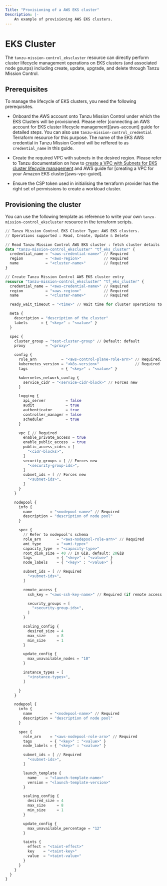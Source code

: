 ```yaml
---
Title: "Provisioning of a AWS EKS cluster"
Description: |-
    An example of provisioning AWS EKS clusters.
---
```

# EKS Cluster

The `tanzu-mission-control_ekscluster` resource can directly perform cluster lifecycle management operations on EKS clusters (and associated node gourps) including create, update, upgrade, and delete through Tanzu Mission Control.

## Prerequisites

To manage the lifecycle of EKS clusters, you need the following prerequisites.

- Onboard the AWS account onto Tanzu Mission Control under which the EKS Clusters will be provisioned. Please refer [connecting an AWS account for EKS cluster lifecycle management][aws-account] guide for detailed steps. You can also use `tanzu-mission-control_credential` Terraform resource for this purpose. The name of the EKS AWS credential in Tanzu Mission Control will be reffered to as `credential_name` in this guide.

- Create the required VPC with subnets in the desired region. Please refer to Tanzu documentation on how to [create a VPC with Subnets for EKS cluster lifecycle management][tanzu-vpc-guide] and AWS guide for [creating a VPC for your Amazon EKS cluster][aws-vpc-guied].

- Ensure the CSP token used in initialising the terraform provider has the right set of permissions to create a workload cluster.

[tanzu-vpc-guide]: https://docs.vmware.com/en/VMware-Tanzu-Mission-Control/services/tanzumc-using/GUID-5708F04E-7EA3-495D-A484-FD6DB7AA8356.html
[aws-vpc-guide]: https://docs.aws.amazon.com/eks/latest/userguide/creating-a-vpc.html

## Provisioning the cluster

You can use the following template as reference to write your own `tanzu-mission-control_ekscluster` resource in the terraform scripts. 

```terraform
// Tanzu Mission Control EKS Cluster Type: AWS EKS clusters.
// Operations supported : Read, Create, Update & Delete

// Read Tanzu Mission Control AWS EKS cluster : fetch cluster details
data "tanzu-mission-control_ekscluster" "tf_eks_cluster" {
  credential_name = "<aws-credential-name>" // Required
  region          = "<aws-region>"          // Required
  name            = "<cluster-name>"        // Required
}

// Create Tanzu Mission Control AWS EKS cluster entry
resource "tanzu-mission-control_ekscluster" "tf_eks_cluster" {
  credential_name = "<aws-credential-name>" // Required
  region          = "<aws-region>"          // Required
  name            = "<cluster-name>"        // Required

  ready_wait_timeout = "<time>" // Wait time for cluster operations to finish (default: 30m).

  meta {
    description = "description of the cluster"
    labels      = { "<key>" : "<value>" }
  }

  spec {
    cluster_group = "test-cluster-group" // Default: default
    proxy         = "<proxy>"

    config {
      role_arn           = "<aws-control-plane-role-arn>" // Required, forces new
      kubernetes_version = "<k8s-version>"                // Required
      tags               = { "<key>" : "<value>" }

      kubernetes_network_config {
        service_cidr = "<service-cidr-block>" // Forces new
      }

      logging {
        api_server         = false
        audit              = true
        authenticator      = true
        controller_manager = false
        scheduler          = true
      }

      vpc { // Required
        enable_private_access = true
        enable_public_access  = true
        public_access_cidrs = [
          "<cidr-blocks>",
        ]
        security_groups = [ // Forces new
          "<security-group-ids>",
        ]
        subnet_ids = [ // Forces new
          "<subnet-ids>",
        ]
      }
    }

    nodepool {
      info {
        name        = "<nodepool-name>" // Required
        description = "description of node pool"
      }

      spec {
        // Refer to nodepool's schema
        role_arn       = "<aws-nodepool-role-arn>" // Required
        ami_type       = "<ami-type>"
        capacity_type  = "<capacity-type>"
        root_disk_size = 40 // In GiB, default: 20GiB
        tags           = { "<key>" : "<value>" }
        node_labels    = { "<key>" : "<value>" }

        subnet_ids = [ // Required
          "<subnet-ids>",
        ]

        remote_access {
          ssh_key = "<aws-ssh-key-name>" // Required (if remote access is specified)

          security_groups = [
            "<security-group-ids>",
          ]
        }

        scaling_config {
          desired_size = 4
          max_size     = 8
          min_size     = 1
        }

        update_config {
          max_unavailable_nodes = "10"
        }

        instance_types = [
          "<instance-types>",
        ]

      }
    }

    nodepool {
      info {
        name        = "<nodepool-name>" // Required
        description = "description of node pool"
      }

      spec {
        role_arn    = "<aws-nodepool-role-arn>" // Required
        tags        = { "<key>" : "<value>" }
        node_labels = { "<key>" : "<value>" }

        subnet_ids = [ // Required
          "<subnet-ids>",
        ]

        launch_template {
          name    = "<launch-template-name>"
          version = "<launch-template-version>"
        }

        scaling_config {
          desired_size = 4
          max_size     = 8
          min_size     = 1
        }

        update_config {
          max_unavailable_percentage = "12"
        }

        taints {
          effect = "<taint-effect>"
          key    = "<taint-key>"
          value  = "<taint-value>"
        }
      }
    }
  }
}
```
